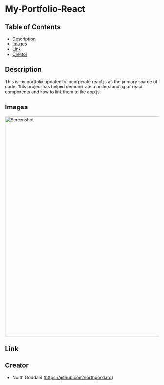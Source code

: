 # My-Portfolio-React

## Table of Contents 

- [Description](#description)
- [Images](#description)
- [Link](#link)
- [Creator](#creator)

## Description

This is my portfolio updated to incorperate react.js as the primary source of code. This project has helped demonstrate a understanding of react components and how to link them to the app.js.

## Images
<img width="720" alt="Screenshot" src="Screenshot.png">

## Link 



## Creator

- North Goddard (https://github.com/northgoddard)